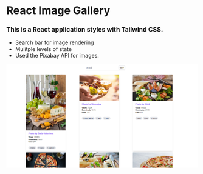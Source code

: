 # React Image Gallery

### This is a React application styles with Tailwind CSS.

- Search bar for image rendering
- Mulitple levels of state
- Used the Pixabay API for images.

![Pixabay-React](Pixabay-React.PNG)
